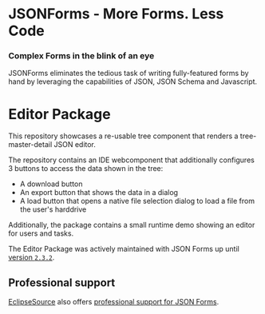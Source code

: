 # JSONForms - More Forms. Less Code
### Complex Forms in the blink of an eye

JSONForms eliminates the tedious task of writing fully-featured forms by hand by leveraging the capabilities of JSON, JSON Schema and Javascript.

# Editor Package
This repository showcases a re-usable tree component that renders a tree-master-detail JSON editor.

The repository contains an IDE webcomponent that additionally configures 3 buttons to access the data shown in the tree:
- A download button
- An export button that shows the data in a dialog
- A load button that opens a native file selection dialog to load a file from the user's harddrive

Additionally, the package contains a small runtime demo showing an editor for users and tasks.

The Editor Package was actively maintained with JSON Forms up until [version `2.3.2`](https://github.com/eclipsesource/jsonforms/tree/0cf18d3df877c5240188b0ae4e0d18e3638fc026).

## Professional support

[EclipseSource](https://eclipsesource.com/) also offers [professional support for JSON Forms](https://jsonforms.io/support).
